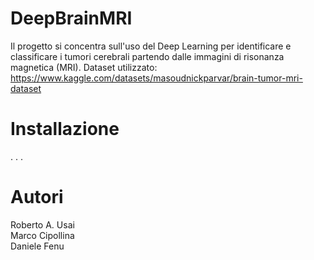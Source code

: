 # DeepBrainMRI
Il progetto si concentra sull'uso del Deep Learning per identificare e classificare i tumori cerebrali partendo dalle immagini di risonanza magnetica (MRI).
Dataset utilizzato: https://www.kaggle.com/datasets/masoudnickparvar/brain-tumor-mri-dataset

# Installazione
. . .

# Autori
Roberto A. Usai  
Marco Cipollina  
Daniele Fenu
